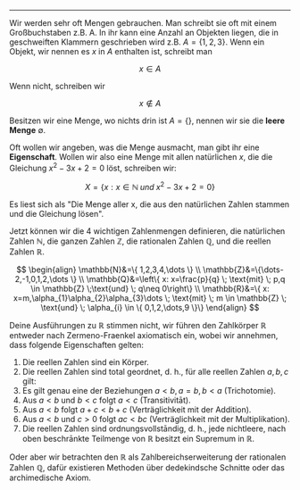 ***

Wir werden sehr oft Mengen gebrauchen. Man schreibt sie oft mit einem Großbuchstaben z.B. A. In ihr kann eine Anzahl an Objekten liegen, die in geschweiften Klammern geschrieben wird z.B. $A=\{ 1,2,3 \}$. Wenn ein Objekt, wir nennen es $x$ in $A$ enthalten ist, schreibt man

$$
x \in A
$$

Wenn nicht, schreiben wir

$$
x \not\in A
$$

Besitzen wir eine Menge, wo nichts drin ist $A=\{  \}$, nennen wir sie die **leere Menge** $\emptyset$.

Oft wollen wir angeben, was die Menge ausmacht, man gibt ihr eine **Eigenschaft**. Wollen wir also eine Menge mit allen natürlichen $x$, die die Gleichung $x^{2}-3x+2=0$ löst, schreiben wir:

$$
X=\{ x:x \in \mathbb{N} \; und \; x^{2}-3x+2=0  \}
$$

Es liest sich als "Die Menge aller x, die aus den natürlichen Zahlen stammen und die Gleichung lösen".

Jetzt können wir die 4 wichtigen Zahlenmengen definieren, die natürlichen Zahlen $\mathbb{N}$, die ganzen Zahlen $\mathbb{Z}$, die rationalen Zahlen $\mathbb{Q}$, und die reellen Zahlen $\mathbb{R}$.

$$
\begin{align}
\mathbb{N}&=\{ 1,2,3,4,\dots \} \\
\mathbb{Z}&=\{\dots-2,-1,0,1,2,\dots \} \\
\mathbb{Q}&=\left\{  x: x=\frac{p}{q} \; \text{mit} \; p,q \in \mathbb{Z} \;\text{und}   \; q\neq 0\right\} \\
\mathbb{R}&=\{ x: x=m,\alpha_{1}\alpha_{2}\alpha_{3}\dots \; \text{mit} \; m \in \mathbb{Z} \; \text{und} \; \alpha_{i} \in \{ 0,1,2,\dots,9 \}\}
\end{align}
$$

Deine Ausführungen zu $\mathbb{R}$ stimmen nicht, wir führen den Zahlkörper $\mathbb{R}$ entweder nach Zermeno-Fraenkel axiomatisch ein, wobei wir annehmen, dass folgende Eigenschaften gelten:

1. Die reellen Zahlen sind ein Körper.
2. Die reellen Zahlen sind total geordnet, d. h., für alle reellen Zahlen $a, b, c$ gilt:
1. Es gilt genau eine der Beziehungen $a<b, a=b, b<a$ (Trichotomie).
2. Aus $a<b$ und $b<c$ folgt $a<c$ (Transitivitāt).
3. Aus $a<b$ folgt $a+c<b+c$ (Verträglichkeit mit der Addition).
4. Aus $a<b$ und $c>0$ folgt $a c<b c$ (Verträglichkeit mit der Multiplikation).
3. Die reellen Zahlen sind ordnungsvollstāndig, d. h., jede nichtleere, nach oben beschrānkte Teilmenge von $\mathbb{R}$ besitzt ein Supremum in $\mathbb{R}$.

Oder aber wir betrachten den $\mathbb{R}$ als Zahlbereichserweiterung der rationalen Zahlen $\mathbb{Q}$, dafür existieren Methoden über dedekindsche Schnitte oder das archimedische Axiom.
